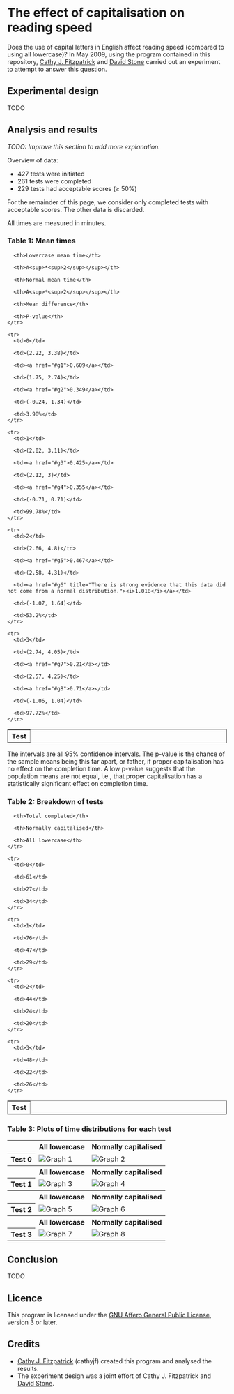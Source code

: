 # The effect of capitalisation on reading speed

Does the use of capital letters in English affect reading speed (compared to
using all lowercase)? In May 2009, using the program contained in this
repository, [Cathy J. Fitzpatrick][cathyjf] and [David Stone][doublewise] carried
out an experiment to attempt to answer this question.

## Experimental design

TODO

## Analysis and results

_TODO: Improve this section to add more explanation._

Overview of data:

+ 427 tests were initiated
+ 261 tests were completed
+ 229 tests had acceptable scores (≥ 50%)

For the remainder of this page, we consider only completed tests with acceptable scores.
The other data is discarded.

All times are measured in minutes.

### Table 1: Mean times

<table border="1">
  <tbody>
    <tr>
      <th>Test</th>

      <th>Lowercase mean time</th>

      <th>A<sup>*<sup>2</sup></sup></th>

      <th>Normal mean time</th>

      <th>A<sup>*<sup>2</sup></sup></th>

      <th>Mean difference</th>

      <th>P-value</th>
    </tr>

    <tr>
      <td>0</td>

      <td>(2.22, 3.38)</td>

      <td><a href="#g1">0.609</a></td>

      <td>(1.75, 2.74)</td>

      <td><a href="#g2">0.349</a></td>

      <td>(-0.24, 1.34)</td>

      <td>3.98%</td>
    </tr>

    <tr>
      <td>1</td>

      <td>(2.02, 3.11)</td>

      <td><a href="#g3">0.425</a></td>

      <td>(2.12, 3)</td>

      <td><a href="#g4">0.355</a></td>

      <td>(-0.71, 0.71)</td>

      <td>99.78%</td>
    </tr>

    <tr>
      <td>2</td>

      <td>(2.66, 4.8)</td>

      <td><a href="#g5">0.467</a></td>

      <td>(2.58, 4.31)</td>

      <td><a href="#g6" title="There is strong evidence that this data did not come from a normal distribution."><i>1.018</i></a></td>

      <td>(-1.07, 1.64)</td>

      <td>53.2%</td>
    </tr>

    <tr>
      <td>3</td>

      <td>(2.74, 4.05)</td>

      <td><a href="#g7">0.21</a></td>

      <td>(2.57, 4.25)</td>

      <td><a href="#g8">0.71</a></td>

      <td>(-1.06, 1.04)</td>

      <td>97.72%</td>
    </tr>
  </tbody>
</table>

The intervals are all 95% confidence intervals. The p-value is the chance of the sample means
being this far apart, or father, if proper capitalisation has no effect on the completion time. A
low p-value suggests that the population means are not equal, i.e., that proper capitalisation
has a statistically significant effect on completion time.

### Table 2: Breakdown of tests

<table border="1">
  <tbody>
    <tr>
      <th>Test</th>

      <th>Total completed</th>

      <th>Normally capitalised</th>

      <th>All lowercase</th>
    </tr>

    <tr>
      <td>0</td>

      <td>61</td>

      <td>27</td>

      <td>34</td>
    </tr>

    <tr>
      <td>1</td>

      <td>76</td>

      <td>47</td>

      <td>29</td>
    </tr>

    <tr>
      <td>2</td>

      <td>44</td>

      <td>24</td>

      <td>20</td>
    </tr>

    <tr>
      <td>3</td>

      <td>48</td>

      <td>22</td>

      <td>26</td>
    </tr>
  </tbody>
</table>

### Table 3: Plots of time distributions for each test

<table>
<tr>
  <th></th>
  <th scope="col">All lowercase</th>
  <th scope="col">Normally capitalised</th>
</tr>
<tr>
  <th scope="row">Test 0</th>
  <td>
    <a name="g1"></a>
    <img src="https://raw.github.com/cathyjf/CapitalisationExperiment/master/raw/graph1.png" alt="Graph 1" title="Times for all lowercase version of test 0" />
  </td>
  <td>
    <a name="g2"></a>
    <img src="https://raw.github.com/cathyjf/CapitalisationExperiment/master/raw/graph2.png" alt="Graph 2" title="Times for normally capitalised version of test 0" />
  </td>
</tr>
<tr>
  <th></th>
  <th scope="col">All lowercase</th>
  <th scope="col">Normally capitalised</th>
</tr>
<tr>
  <th scope="row">Test 1</th>
  <td>
    <a name="g3"></a>
    <img src="https://raw.github.com/cathyjf/CapitalisationExperiment/master/raw/graph3.png" alt="Graph 3" title="Times for all lowercase version of test 1" />
  </td>
  <td>
    <a name="g4"></a>
    <img src="https://raw.github.com/cathyjf/CapitalisationExperiment/master/raw/graph4.png" alt="Graph 4" title="Times for normally capitalised version of test 1" />
  </td>
</tr>
<tr>
  <th></th>
  <th scope="col">All lowercase</th>
  <th scope="col">Normally capitalised</th>
</tr>
<tr>
  <th scope="row">Test 2</th>
  <td>
    <a name="g5"></a>
    <img src="https://raw.github.com/cathyjf/CapitalisationExperiment/master/raw/graph5.png" alt="Graph 5" title="Times for all lowercase version of test 2" />
  </td>
  <td>
    <a name="g6"></a>
    <img src="https://raw.github.com/cathyjf/CapitalisationExperiment/master/raw/graph6.png" alt="Graph 6" title="Times for normally capitalised version of test 2" />
  </td>
</tr>
<tr>
  <th></th>
  <th scope="col">All lowercase</th>
  <th scope="col">Normally capitalised</th>
</tr>
<tr>
  <th scope="row">Test 3</th>
  <td>
    <a name="g7"></a>
    <img src="https://raw.github.com/cathyjf/CapitalisationExperiment/master/raw/graph7.png" alt="Graph 7" title="Times for all lowercase version of test 3" />
  </td>
  <td>
    <a name="g8"></a>
    <img src="https://raw.github.com/cathyjf/CapitalisationExperiment/master/raw/graph8.png" alt="Graph 8" title="Times for normally capitalised version of test 3" />
  </td>
</tr>
</table>

## Conclusion

TODO

## Licence

This program is licensed under the [GNU Affero General Public License][agpl3],
version 3 or later.

## Credits

+ [Cathy J. Fitzpatrick][cathyjf] (cathyjf) created this program and
  analysed the results.
+ The experiment design was a joint effort of Cathy J. Fitzpatrick and
  [David Stone][doublewise].

[agpl3]: http://www.fsf.org/licensing/licenses/agpl-3.0.html
[cathyjf]: https://cathyjf.com
[doublewise]: http://doublewise.net
